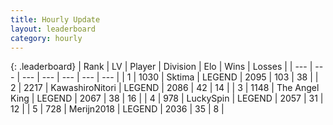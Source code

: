 ```yaml
---
title: Hourly Update
layout: leaderboard
category: hourly
---
```


{: .leaderboard}
| Rank | LV | Player | Division | Elo | Wins | Losses |
| --- | --- | --- | --- | --- | --- | --- |
| <span data-change="0">1</span> | 1030 | <span title="ID: 353063">Sktima</span> | LEGEND | <span data-change="0">2095</span> | <span data-change="0">103</span> | <span data-change="0">38</span> |
| <span data-change="0">2</span> | 2217 | <span title="ID: 164871">KawashiroNitori</span> | LEGEND | <span data-change="10">2086</span> | <span data-change="2">42</span> | <span data-change="0">14</span> |
| <span data-change="0">3</span> | 1148 | <span title="ID: 547162">The Angel King</span> | LEGEND | <span data-change="0">2067</span> | <span data-change="0">38</span> | <span data-change="0">16</span> |
| <span data-change="0">4</span> | 978 | <span title="ID: 498412">LuckySpin</span> | LEGEND | <span data-change="0">2057</span> | <span data-change="0">31</span> | <span data-change="0">12</span> |
| <span data-change="0">5</span> | 728 | <span title="ID: 489101">Merijn2018</span> | LEGEND | <span data-change="0">2036</span> | <span data-change="0">35</span> | <span data-change="0">8</span> |